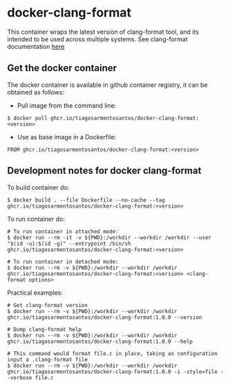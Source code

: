 # docker-clang-format

This container wraps the latest version of clang-format tool, and its intended to be used across multiple systems.
See clang-format documentation [here](https://clang.llvm.org/docs/ClangFormatStyleOptions.html)
## Get the docker container
The docker container is available in github container registry, it can be obtained as follows:
* Pull image from the command line:
```shell
$ docker pull ghcr.io/tiagosarmentosantos/docker-clang-format:<version>
```
* Use as base image in a Dockerfile:
```shell
FROM ghcr.io/tiagosarmentosantos/docker-clang-format:<version>
```

## Development notes for docker clang-format

To build container do:
```shell
$ docker build . --file Dockerfile --no-cache --tag ghcr.io/tiagosarmentosantos/docker-clang-format:<version>
```

To run container do:
```shell
# To run container in attached mode:
$ docker run --rm -it -v ${PWD}:/workdir --workdir /workdir --user "$(id -u):$(id -g)" --entrypoint /bin/sh ghcr.io/tiagosarmentosantos/docker-clang-format:<version>

# To run container in detached mode:
$ docker run --rm -v ${PWD}:/workdir --workdir /workdir ghcr.io/tiagosarmentosantos/docker-clang-format:<version> <clang-format options>
```

Practical examples:
```shell
# Get clang-format version
$ docker run --rm -v ${PWD}:/workdir --workdir /workdir ghcr.io/tiagosarmentosantos/docker-clang-format:1.0.0 --version

# Dump clang-format help
$ docker run --rm -v ${PWD}:/workdir --workdir /workdir ghcr.io/tiagosarmentosantos/docker-clang-format:1.0.0 --help

# This command would format file.c in place, taking as configuration input a .clang-format file
$ docker run --rm -v ${PWD}:/workdir --workdir /workdir ghcr.io/tiagosarmentosantos/docker-clang-format:1.0.0 -i -style=file --verbose file.c
```



